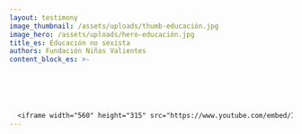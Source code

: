 ```yaml
---
layout: testimony
image_thumbnail: /assets/uploads/thumb-educación.jpg
image_hero: /assets/uploads/hero-educación.jpg
title_es: Educación no sexista
authors: Fundación Niñas Valientes
content_block_es: >-
  





  <iframe width="560" height="315" src="https://www.youtube.com/embed/IBWgPyW8EF4" title="YouTube video player" frameborder="0" allow="accelerometer; autoplay; clipboard-write; encrypted-media; gyroscope; picture-in-picture" allowfullscreen></iframe>
---
```


